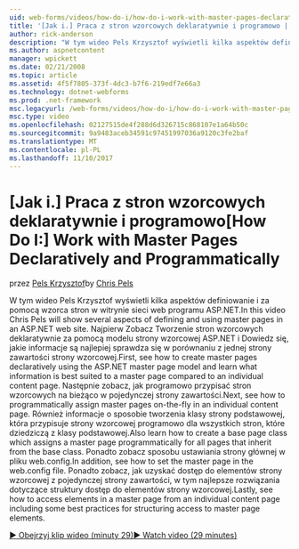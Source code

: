 ```yaml
---
uid: web-forms/videos/how-do-i/how-do-i-work-with-master-pages-declaratively-and-programmatically
title: '[Jak i.] Praca z stron wzorcowych deklaratywnie i programowo | Dokumentacja firmy Microsoft'
author: rick-anderson
description: "W tym wideo Pels Krzysztof wyświetli kilka aspektów definiowanie i za pomocą wzorca stron w witrynie sieci web programu ASP.NET. Po pierwsze Zobacz Tworzenie stron wzorcowych declarati..."
ms.author: aspnetcontent
manager: wpickett
ms.date: 02/21/2008
ms.topic: article
ms.assetid: 4f5f7805-373f-4dc3-b7f6-219edf7e66a3
ms.technology: dotnet-webforms
ms.prod: .net-framework
msc.legacyurl: /web-forms/videos/how-do-i/how-do-i-work-with-master-pages-declaratively-and-programmatically
msc.type: video
ms.openlocfilehash: 02127515de4f288d6d326715c868107e1a64b50c
ms.sourcegitcommit: 9a9483aceb34591c97451997036a9120c3fe2baf
ms.translationtype: MT
ms.contentlocale: pl-PL
ms.lasthandoff: 11/10/2017
---
```

<a name="how-do-i-work-with-master-pages-declaratively-and-programmatically"></a><span data-ttu-id="6263a-104">[Jak i.] Praca z stron wzorcowych deklaratywnie i programowo</span><span class="sxs-lookup"><span data-stu-id="6263a-104">[How Do I:] Work with Master Pages Declaratively and Programmatically</span></span>
====================
<span data-ttu-id="6263a-105">przez [Pels Krzysztof](https://twitter.com/chrispels)</span><span class="sxs-lookup"><span data-stu-id="6263a-105">by [Chris Pels](https://twitter.com/chrispels)</span></span>

<span data-ttu-id="6263a-106">W tym wideo Pels Krzysztof wyświetli kilka aspektów definiowanie i za pomocą wzorca stron w witrynie sieci web programu ASP.NET.</span><span class="sxs-lookup"><span data-stu-id="6263a-106">In this video Chris Pels will show several aspects of defining and using master pages in an ASP.NET web site.</span></span> <span data-ttu-id="6263a-107">Najpierw Zobacz Tworzenie stron wzorcowych deklaratywnie za pomocą modelu strony wzorcowej ASP.NET i Dowiedz się, jakie informacje są najlepiej sprawdza się w porównaniu z jednej strony zawartości strony wzorcowej.</span><span class="sxs-lookup"><span data-stu-id="6263a-107">First, see how to create master pages declaratively using the ASP.NET master page model and learn what information is best suited to a master page compared to an individual content page.</span></span> <span data-ttu-id="6263a-108">Następnie zobacz, jak programowo przypisać stron wzorcowych na bieżąco w pojedynczej strony zawartości.</span><span class="sxs-lookup"><span data-stu-id="6263a-108">Next, see how to programmatically assign master pages on-the-fly in an individual content page.</span></span> <span data-ttu-id="6263a-109">Również informacje o sposobie tworzenia klasy strony podstawowej, która przypisuje strony wzorcowej programowo dla wszystkich stron, które dziedziczą z klasy podstawowej.</span><span class="sxs-lookup"><span data-stu-id="6263a-109">Also learn how to create a base page class which assigns a master page programmatically for all pages that inherit from the base class.</span></span> <span data-ttu-id="6263a-110">Ponadto zobacz sposobu ustawiania strony głównej w pliku web.config.</span><span class="sxs-lookup"><span data-stu-id="6263a-110">In addition, see how to set the master page in the web.config file.</span></span> <span data-ttu-id="6263a-111">Ponadto zobacz, jak uzyskać dostęp do elementów strony wzorcowej z pojedynczej strony zawartości, w tym najlepsze rozwiązania dotyczące struktury dostęp do elementów strony wzorcowej.</span><span class="sxs-lookup"><span data-stu-id="6263a-111">Lastly, see how to access elements in a master page from an individual content page including some best practices for structuring access to master page elements.</span></span>

[<span data-ttu-id="6263a-112">&#9654; Obejrzyj klip wideo (minuty 29)</span><span class="sxs-lookup"><span data-stu-id="6263a-112">&#9654; Watch video (29 minutes)</span></span>](https://channel9.msdn.com/Blogs/ASP-NET-Site-Videos/how-do-i-work-with-master-pages-declaratively-and-programmatically)
